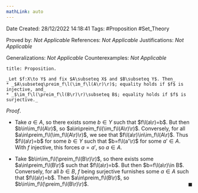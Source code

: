 ```yaml
---
mathLink: auto
---
```


<div class="topSpace"></div>

Date Created: 28/12/2022 14:18:41
Tags: #Proposition #Set_Theory

Proved by: _Not Applicable_
References: _Not Applicable_
Justifications: _Not Applicable_

Generalizations: _Not Applicable_
Counterexamples: _Not Applicable_

``` ad-Proposition
title: Proposition.

_Let $f:X\to Y$ and fix $A\subseteq X$ and $B\subseteq Y$. Then_
* _$A\subseteq\preim_f\l(\im_f\l(A\r)\r)$; equality holds if $f$ is injective, and_
* _$\im_f\l(\preim_f\l(B\r)\r)\subseteq B$; equality holds if $f$ is surjective._

```

_Proof_.
* Take $a\in A$, so there exists some $b\in Y$ such that $f\l(a\r)=b$. But then $b\in\im_f\l(A\r)$, so $a\in\preim_f\l(\im_f\l(A\r)\r)$. Conversely, for all $a\in\preim_f\l(\im_f\l(A\r)\r)$, we see that $f\l(a\r)\in\im_f\l(A\r)$. Thus $f\l(a\r)=b$ for some $b\in Y$ such that $b=f\l(a'\r)$ for some $a'\in A$. With $f$ injective, this forces $a=a'$, so $a\in A$.

* Take $b\in\im_f\l(\preim_f\l(B\r)\r)$, so there exists some $a\in\preim_f\l(B\r)$ such that $f\l(a\r)=b$. But then $b=f\l(a\r)\in B$. Conversely, for all $b\in B$, $f$ being surjective furnishes some $a\in A$ such that $f\l(a\r)=b$. Then $a\in\preim_f\l(B\r)$, so $b\in\im_f\l(\preim_f\l(B\r)\r)$.<span style="float:right;">$\blacksquare$</span>
